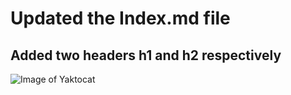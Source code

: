 # Updated the Index.md file

## Added two headers h1 and h2 respectively
![Image of Yaktocat](https://octodex.github.com/images/yaktocat.png)
